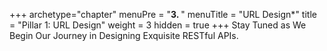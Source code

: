 +++
archetype="chapter"
menuPre = "<b>3. </b>"
menuTitle = "URL Design*"
title = "Pillar 1: URL Design"
weight = 3
hidden = true
+++
Stay Tuned as We Begin Our Journey in Designing Exquisite RESTful APIs.
